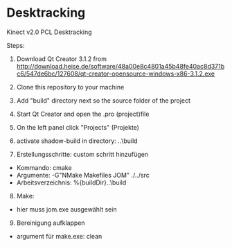 Desktracking
============

Kinect v2.0 PCL Desktracking


Steps:
1. Download Qt Creator 3.1.2 from http://download.heise.de/software/48a00e8c4801a45b48fe40ac8d371bc6/547de6bc/127608/qt-creator-opensource-windows-x86-3.1.2.exe

2. Clone this repository to your machine

3. Add "build" directory next so the source folder of the project

4. Start Qt Creator and open the .pro (project)file

5. On the left panel click "Projects" (Projekte)

6. activate shadow-build in directory: ..\build

7. Erstellungsschritte: custom schritt hinzufügen
  - Kommando: cmake
  - Argumente: -G"NMake Makefiles JOM" ./../src
  - Arbeitsverzeichnis: %{buildDir}\..\build

8. Make:
  - hier muss jom.exe ausgewählt sein

9. Bereinigung aufklappen
  - argument für make.exe: clean
